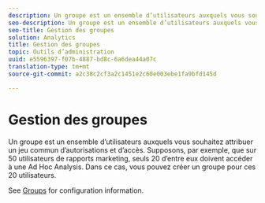 ```yaml
---
description: Un groupe est un ensemble d’utilisateurs auxquels vous souhaitez attribuer un jeu commun d’autorisations et d’accès. Supposons, par exemple, que sur 50 utilisateurs de rapports marketing, seuls 20 d’entre eux doivent accéder à une Ad Hoc Analysis. Dans ce cas, vous pouvez créer un groupe pour ces 20 utilisateurs.
seo-description: Un groupe est un ensemble d’utilisateurs auxquels vous souhaitez attribuer un jeu commun d’autorisations et d’accès. Supposons, par exemple, que sur 50 utilisateurs de rapports marketing, seuls 20 d’entre eux doivent accéder à une Ad Hoc Analysis. Dans ce cas, vous pouvez créer un groupe pour ces 20 utilisateurs.
seo-title: Gestion des groupes
solution: Analytics
title: Gestion des groupes
topic: Outils d’administration
uuid: e5596397-f07b-4887-bd8c-6a6dea44a07c
translation-type: tm+mt
source-git-commit: a2c38c2cf3a2c1451e2c60e003ebe1fa9bfd145d

---
```



# Gestion des groupes

Un groupe est un ensemble d’utilisateurs auxquels vous souhaitez attribuer un jeu commun d’autorisations et d’accès. Supposons, par exemple, que sur 50 utilisateurs de rapports marketing, seuls 20 d’entre eux doivent accéder à une Ad Hoc Analysis. Dans ce cas, vous pouvez créer un groupe pour ces 20 utilisateurs.

See [Groups](/help/admin/user-management2/c-user-groups/groups.md) for configuration information.
